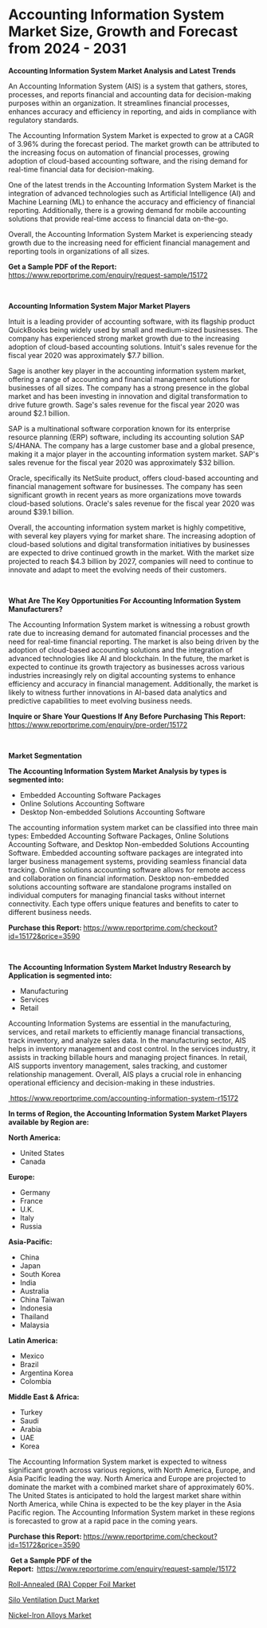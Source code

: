 <p><h1>Accounting Information System Market Size, Growth and Forecast from 2024 - 2031</h1></p><p><strong>Accounting Information System Market Analysis and Latest Trends</strong></p>
<p><p>An Accounting Information System (AIS) is a system that gathers, stores, processes, and reports financial and accounting data for decision-making purposes within an organization. It streamlines financial processes, enhances accuracy and efficiency in reporting, and aids in compliance with regulatory standards.</p><p>The Accounting Information System Market is expected to grow at a CAGR of 3.96% during the forecast period. The market growth can be attributed to the increasing focus on automation of financial processes, growing adoption of cloud-based accounting software, and the rising demand for real-time financial data for decision-making.</p><p>One of the latest trends in the Accounting Information System Market is the integration of advanced technologies such as Artificial Intelligence (AI) and Machine Learning (ML) to enhance the accuracy and efficiency of financial reporting. Additionally, there is a growing demand for mobile accounting solutions that provide real-time access to financial data on-the-go.</p><p>Overall, the Accounting Information System Market is experiencing steady growth due to the increasing need for efficient financial management and reporting tools in organizations of all sizes.</p></p>
<p><strong>Get a Sample PDF of the Report:&nbsp;</strong> <a href="https://www.reportprime.com/enquiry/request-sample/15172">https://www.reportprime.com/enquiry/request-sample/15172</a></p>
<p>&nbsp;</p>
<p><strong>Accounting Information System Major Market Players</strong></p>
<p><p>Intuit is a leading provider of accounting software, with its flagship product QuickBooks being widely used by small and medium-sized businesses. The company has experienced strong market growth due to the increasing adoption of cloud-based accounting solutions. Intuit's sales revenue for the fiscal year 2020 was approximately $7.7 billion.</p><p>Sage is another key player in the accounting information system market, offering a range of accounting and financial management solutions for businesses of all sizes. The company has a strong presence in the global market and has been investing in innovation and digital transformation to drive future growth. Sage's sales revenue for the fiscal year 2020 was around $2.1 billion.</p><p>SAP is a multinational software corporation known for its enterprise resource planning (ERP) software, including its accounting solution SAP S/4HANA. The company has a large customer base and a global presence, making it a major player in the accounting information system market. SAP's sales revenue for the fiscal year 2020 was approximately $32 billion.</p><p>Oracle, specifically its NetSuite product, offers cloud-based accounting and financial management software for businesses. The company has seen significant growth in recent years as more organizations move towards cloud-based solutions. Oracle's sales revenue for the fiscal year 2020 was around $39.1 billion.</p><p>Overall, the accounting information system market is highly competitive, with several key players vying for market share. The increasing adoption of cloud-based solutions and digital transformation initiatives by businesses are expected to drive continued growth in the market. With the market size projected to reach $4.3 billion by 2027, companies will need to continue to innovate and adapt to meet the evolving needs of their customers.</p></p>
<p>&nbsp;</p>
<p><strong>What Are The Key Opportunities For Accounting Information System Manufacturers?</strong></p>
<p><p>The Accounting Information System market is witnessing a robust growth rate due to increasing demand for automated financial processes and the need for real-time financial reporting. The market is also being driven by the adoption of cloud-based accounting solutions and the integration of advanced technologies like AI and blockchain. In the future, the market is expected to continue its growth trajectory as businesses across various industries increasingly rely on digital accounting systems to enhance efficiency and accuracy in financial management. Additionally, the market is likely to witness further innovations in AI-based data analytics and predictive capabilities to meet evolving business needs.</p></p>
<p><strong>Inquire or Share Your Questions If Any Before Purchasing This Report:</strong> <a href="https://www.reportprime.com/enquiry/pre-order/15172">https://www.reportprime.com/enquiry/pre-order/15172</a></p>
<p>&nbsp;</p>
<p><strong>Market Segmentation</strong></p>
<p><strong>The Accounting Information System Market Analysis by types is segmented into:</strong></p>
<p><ul><li>Embedded Accounting Software Packages</li><li>Online Solutions Accounting Software</li><li>Desktop Non-embedded Solutions Accounting Software</li></ul></p>
<p><p>The accounting information system market can be classified into three main types: Embedded Accounting Software Packages, Online Solutions Accounting Software, and Desktop Non-embedded Solutions Accounting Software. Embedded accounting software packages are integrated into larger business management systems, providing seamless financial data tracking. Online solutions accounting software allows for remote access and collaboration on financial information. Desktop non-embedded solutions accounting software are standalone programs installed on individual computers for managing financial tasks without internet connectivity. Each type offers unique features and benefits to cater to different business needs.</p></p>
<p><strong>Purchase this Report:&nbsp;</strong><a href="https://www.reportprime.com/checkout?id=15172&price=3590">https://www.reportprime.com/checkout?id=15172&price=3590</a></p>
<p>&nbsp;</p>
<p><strong>The Accounting Information System Market Industry Research by Application is segmented into:</strong></p>
<p><ul><li>Manufacturing</li><li>Services</li><li>Retail</li></ul></p>
<p><p>Accounting Information Systems are essential in the manufacturing, services, and retail markets to efficiently manage financial transactions, track inventory, and analyze sales data. In the manufacturing sector, AIS helps in inventory management and cost control. In the services industry, it assists in tracking billable hours and managing project finances. In retail, AIS supports inventory management, sales tracking, and customer relationship management. Overall, AIS plays a crucial role in enhancing operational efficiency and decision-making in these industries.</p></p>
<p><a href="https://www.reportprime.com/accounting-information-system-r15172">&nbsp;https://www.reportprime.com/accounting-information-system-r15172</a></p>
<p><strong>In terms of Region, the Accounting Information System Market Players available by Region are:</strong></p>
<p>
    <p> <strong> North America: </strong>
        <ul>
            <li>United States</li>
            <li>Canada</li>
        </ul>
        </p> 
    <p> <strong> Europe: </strong>
        <ul>
            <li>Germany</li>
            <li>France</li>
            <li>U.K.</li>
            <li>Italy</li>
            <li>Russia</li>
        </ul>
        </p> 
    <p> <strong> Asia-Pacific: </strong>
        <ul>
            <li>China</li>
            <li>Japan</li>
            <li>South Korea</li>
            <li>India</li>
            <li>Australia</li>
            <li>China Taiwan</li>
            <li>Indonesia</li>
            <li>Thailand</li>
            <li>Malaysia</li>
        </ul>
        </p> 
    <p> <strong> Latin America: </strong>
        <ul>
            <li>Mexico</li>
            <li>Brazil</li>
            <li>Argentina Korea</li>
            <li>Colombia</li>
        </ul>
        </p> 
    <p> <strong> Middle East & Africa: </strong>
        <ul>
            <li>Turkey</li>
            <li>Saudi</li>
            <li>Arabia</li>
            <li>UAE</li>
            <li>Korea</li>
        </ul>
    </p>
    </p>
<p><p>The Accounting Information System market is expected to witness significant growth across various regions, with North America, Europe, and Asia Pacific leading the way. North America and Europe are projected to dominate the market with a combined market share of approximately 60%. The United States is anticipated to hold the largest market share within North America, while China is expected to be the key player in the Asia Pacific region. The Accounting Information System market in these regions is forecasted to grow at a rapid pace in the coming years.</p></p>
<p><strong>Purchase this Report: </strong><a href="https://www.reportprime.com/checkout?id=15172&price=3590">https://www.reportprime.com/checkout?id=15172&price=3590</a></p>
<p>&nbsp;<strong>Get a Sample PDF of the Report:&nbsp;&nbsp;</strong><a href="https://www.reportprime.com/enquiry/request-sample/15172">https://www.reportprime.com/enquiry/request-sample/15172</a></p>
<p><strong></strong></p>
<p><p><a href="https://www.linkedin.com/pulse/roll-annealed-ra-copper-foil-market-size-examines-its-scope-czble?trackingId=BV8YNh0EIdGykaLQ73J2ow%3D%3D">Roll-Annealed (RA) Copper Foil Market</a></p><p><a href="https://www.linkedin.com/pulse/silo-ventilation-duct-market-size-global-industry-overview-xap1e?trackingId=GpVkNVkc0M4DfqxT0XHxaw%3D%3D">Silo Ventilation Duct Market</a></p><p><a href="https://www.linkedin.com/pulse/nickel-iron-alloys-market-size-evaluating-its-trends-x0nge?trackingId=bNp5QyotfxwLP8RtGyaWMA%3D%3D">Nickel-Iron Alloys Market</a></p></p>